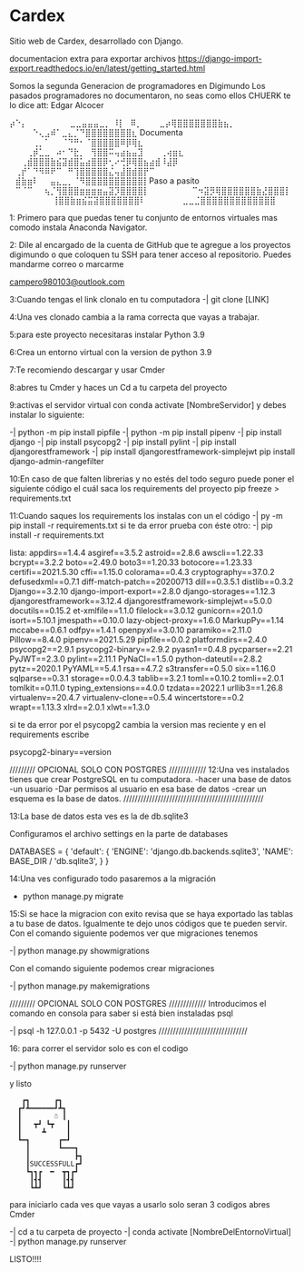 # Cardex

Sitio web de Cardex, desarrollado con Django.

documentacion extra para exportar archivos
https://django-import-export.readthedocs.io/en/latest/getting_started.html

Somos la segunda Generacion de programadores en Digimundo
Los pasados programadores no documentaron, no seas como ellos
CHUERK te lo dice
att: Edgar Alcocer

⡴⠑⡄⠀⠀⠀⠀⠀⠀⠀ ⣀⣀⣤⣤⣤⣀⡀
⠸⡇⠀⠿⡀⠀⠀⠀⣀⡴⢿⣿⣿⣿⣿⣿⣿⣿⣷⣦⡀
⠀⠀⠀⠀⠑⢄⣠⠾⠁⣀⣄⡈⠙⣿⣿⣿⣿⣿⣿⣿⣿⣆ Documenta
⠀⠀⠀⠀⢀⡀⠁⠀⠀⠈⠙⠛⠂⠈⣿⣿⣿⣿⣿⠿⡿⢿⣆
⠀⠀⠀⢀⡾⣁⣀⠀⠴⠂⠙⣗⡀⠀⢻⣿⣿⠭⢤⣴⣦⣤⣹⠀⠀⠀⢀⢴⣶⣆
⠀⠀⢀⣾⣿⣿⣿⣷⣮⣽⣾⣿⣥⣴⣿⣿⡿⢂⠔⢚⡿⢿⣿⣦⣴⣾⠸⣼⡿
⠀⢀⡞⠁⠙⠻⠿⠟⠉⠀⠛⢹⣿⣿⣿⣿⣿⣌⢤⣼⣿⣾⣿⡟⠉
⠀⣾⣷⣶⠇⠀⠀⣤⣄⣀⡀⠈⠻⣿⣿⣿⣿⣿⣿⣿⣿⣿⣿⡇Paso a pasito
⠀⠉⠈⠉⠀⠀⢦⡈⢻⣿⣿⣿⣶⣶⣶⣶⣤⣽⡹⣿⣿⣿⣿⡇
⠀⠀⠀⠀⠀⠀⠀⠉⠲⣽⡻⢿⣿⣿⣿⣿⣿⣿⣷⣜⣿⣿⣿⡇
⠀⠀ ⠀⠀⠀⠀⠀⢸⣿⣿⣷⣶⣮⣭⣽⣿⣿⣿⣿⣿⣿⣿⠇
⠀⠀⠀⠀⠀⠀⣀⣀⣈⣿⣿⣿⣿⣿⣿⣿⣿⣿⣿⣿⣿⣿

1: Primero para que puedas tener tu conjunto de entornos virtuales mas comodo
instala Anaconda Navigator.

2: Dile al encargado de la cuenta de GitHub que te agregue a los proyectos digimundo
o que coloquen tu SSH para tener acceso al repositorio. Puedes mandarme correo o marcarme

campero980103@outlook.com

3:Cuando tengas el link clonalo en tu computadora
-| git clone [LINK]

4:Una ves clonado cambia a la rama correcta que vayas a trabajar.

5:para este proyecto necesitaras instalar Python 3.9

6:Crea un entorno virtual con la version de python 3.9

7:Te recomiendo descargar y usar Cmder

8:abres tu Cmder y haces un Cd a tu carpeta del proyecto

9:activas el servidor virtual con conda activate [NombreServidor] y debes instalar lo siguiente:

-| python -m pip install pipfile
-| python -m pip install pipenv
-| pip install django
-| pip install psycopg2
-| pip install pylint
-| pip install djangorestframework
-| pip install djangorestframework-simplejwt
pip install django-admin-rangefilter

10:En caso de que falten librerias y no estés del todo seguro puede poner el siguiente código el cuál saca los requirements del proyecto
pip freeze > requirements.txt



11:Cuando saques los requirements los instalas con un el código
-| py -m pip install -r requirements.txt
si te da error prueba con éste otro:
-| pip install -r requirements.txt

lista:
appdirs==1.4.4
asgiref==3.5.2
astroid==2.8.6
awscli==1.22.33
bcrypt==3.2.2
boto==2.49.0
boto3==1.20.33
botocore==1.23.33
certifi==2021.5.30
cffi==1.15.0
colorama==0.4.3
cryptography==37.0.2
defusedxml==0.7.1
diff-match-patch==20200713
dill==0.3.5.1
distlib==0.3.2
Django==3.2.10
django-import-export==2.8.0
django-storages==1.12.3
djangorestframework==3.12.4
djangorestframework-simplejwt==5.0.0
docutils==0.15.2
et-xmlfile==1.1.0
filelock==3.0.12
gunicorn==20.1.0
isort==5.10.1
jmespath==0.10.0
lazy-object-proxy==1.6.0
MarkupPy==1.14
mccabe==0.6.1
odfpy==1.4.1
openpyxl==3.0.10
paramiko==2.11.0
Pillow==8.4.0
pipenv==2021.5.29
pipfile==0.0.2
platformdirs==2.4.0
psycopg2==2.9.1
psycopg2-binary==2.9.2
pyasn1==0.4.8
pycparser==2.21
PyJWT==2.3.0
pylint==2.11.1
PyNaCl==1.5.0
python-dateutil==2.8.2
pytz==2020.1
PyYAML==5.4.1
rsa==4.7.2
s3transfer==0.5.0
six==1.16.0
sqlparse==0.3.1
storage==0.0.4.3
tablib==3.2.1
toml==0.10.2
tomli==2.0.1
tomlkit==0.11.0
typing_extensions==4.0.0
tzdata==2022.1
urllib3==1.26.8
virtualenv==20.4.7
virtualenv-clone==0.5.4
wincertstore==0.2
wrapt==1.13.3
xlrd==2.0.1
xlwt==1.3.0


si te da error por el psycopg2 cambia la version mas reciente y en el requirements escribe

psycopg2-binary==version

///////// OPCIONAL SOLO CON POSTGRES /////////////
12:Una ves instalados tienes que crear PostgreSQL en tu computadora.
-hacer una base de datos
-un usuario
-Dar permisos al usuario en esa base de datos
-crear un esquema es la base de datos.
/////////////////////////////////////////////////

13:La base de datos esta ves es la de db.sqlite3


Configuramos el archivo settings en la parte de databases

DATABASES = {
'default': {
'ENGINE': 'django.db.backends.sqlite3',
'NAME': BASE_DIR / 'db.sqlite3',
}
}

14:Una ves configurado todo pasaremos a la migración

- python manage.py migrate

15:Si se hace la migracion con exito revisa que se haya exportado las tablas a tu base de datos. Igualmente te dejo unos códigos que te pueden servir.
Con el comando siguiente podemos ver que migraciones tenemos

-| python manage.py showmigrations

Con el comando siguiente podemos crear migraciones

-| python manage.py makemigrations

///////// OPCIONAL SOLO CON POSTGRES /////////////
Introducimos el comando en consola para saber si está bien instaladas psql

-| psql -h 127.0.0.1 -p 5432 -U postgres
///////////////////////////////

16: para correr el servidor solo es con el codigo

-| python manage.py runserver

y listo

       ┏┓      ┏┓
      ┏┛┻━━━━━━┛┻┓
      ┃        ☃ ┃
      ┃   ┳┛ ┗┳   ┃
      ┃     ┻     ┃
      ┗━┓       ┏━┛
        ┃       ┗━━━┓
        ┃           ┣┓
        ┃SUCCESSFULL┏┛
        ┗┓┓┏  ━  ┳┓┏┛
         ┃┫┫     ┃┫┫
         ┗┻┛     ┗┻┛

para iniciarlo cada ves que vayas a usarlo solo seran 3 codigos
abres Cmder

-| cd a tu carpeta de proyecto
-| conda activate [NombreDelEntornoVirtual]
-| python manage.py runserver

LISTO!!!!


